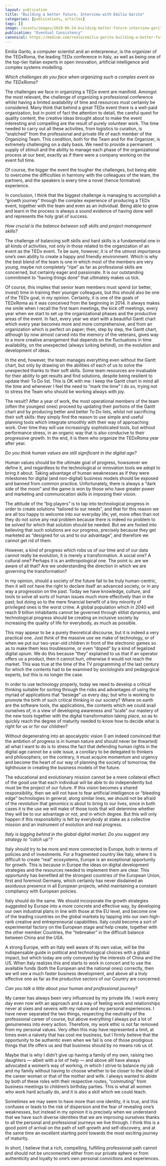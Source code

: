 ```yaml
---
layout: publication
title: "Building a better future. Interview with Emilia Garito"
categories: [publications, articles]
tags: []
image: /assets/images/2019-06-24-building-better-future-interview-garito.jpg
publication: "Eventual Consistency"
canonical: https://medium.com/reale/emilia-garito-building-a-better-future-85de1b398c86
---
```


Emilia Garito, a computer scientist and an enterpreneur, is the organizer of the TEDxRoma, the leading TEDx conference in Italy, as well as being one of the top-tier Italian experts in open innovation, artificial intelligence and complex systems modelling.

*Which challenges do you face when organizing such a complex event as the TEDxRoma?*

The challenges we face in organizing a TEDx event are manifold. Amongst the most relevant, the challenge of organizing a professional conference whilst having a limited availability of time and resources must certainly be considered. Many think that behind a great TEDx event there is a well-paid organization, but in point of fact the attention to detail, the careful quest for quality content, the creative ideas brought about to make the event interesting and compelling are the result of purely volunteer work. The time needed to carry out all these activities, from logistics to curation, is “snatched” from the professional and private life of each member of the Organizing Team. This condition, both for the Team and for the Organizer, is extremely challenging on a daily basis. We need to provide a permanent supply of stimuli and the ability to manage each phase of the organizational process at our best, exactly as if there were a company working on the event full time.

Of course, the bigger the event the tougher the challenges, but being able to overcome the difficulties in harmony with the colleagues of the team, the partners, and the speakers is every time a novel (hence formative) experience.

In conclusion, I think that the biggest challenge is managing to accomplish a “growth journey” through the complex experience of producing a TEDx event, together with the team and even as an individual. Being able to grow and learn in the process is always a sound evidence of having done well and represents the holy grail of success.

*How crucial is the balance between soft skills and project management skills?*

The challenge of balancing soft skills and hard skills is a fundamental one in all kinds of activities, not only in those related to the organization of an event as the TEDx event. To be sure, however, it is of the utmost importance one’s own ability to create a happy and friendly environment. Which is why the best blend of the team is one in which most of the members are very young, maybe not completely “ripe” as far as professional skills are concerned, but certainly eager and passionate. It is our outstanding commitment to “having things done” that ultimately makes us tick.

Of course, this implies that senior team members must spend (or better, invest) time in training their younger colleagues, but this should also be one of the TEDx goal, in my opinion. Certainly, it is one of the goals of TEDxRoma as it was conceived from the beginning in 2014. It always makes me smile when I recall the first team meetings, the kick off meetings, every year when we start to set up the organizational phases and the productive areas of the event. In fact, every year we start with a beautiful Gantt chart which every year becomes more and more comprehensive, and from an organization which is perfect on paper; then, step by step, the Gantt chart, although by now almost carved into the memory of the veterans, gives way to a more creative arrangement that depends on the fluctuations in time availability, on the unexpected (always lurking behind), on the evolution and development of ideas.

In the end, however, the team manages everything even without the Gantt chart, but only by drawing on the abilities of each of us to solve the unexpected thanks to their soft skills. Some team resources are invaluable for their ability to get results and find solutions, despite being resilient to update their To Do list. This is OK with me: I keep the Gantt chart in mind all the time and whenever I feel the need to “mark the time” I do so, trying not to stress the Team who should be working always with joy.

The result? After a year of work, the most operational members of the team (often the youngest ones) proceed by updating their portions of the Gantt chart and by producing better and better To Do lists, whilst not sacrificing their soft skills: they simply find the reason to use simple and useful planning tools which integrate smoothly with their way of approaching work. Over time they will use increasingly sophisticated tools, but without performance stress, in an organic way that is also conducive to their progressive growth. In the end, it is them who organize the TEDxRoma year after year.

*Do you think human values are still significant in the digital age?*

Human values should be the ultimate goal of progress, howsoever we define it, and regardless to the technological or innovation tools we adopt to bring it about. Taking advantage of human weaknesses as if they were milestones for digital (and non-digital) business models should be exposed and banned from common practice. Unfortunately, there is always a “dark side of the moon” and the game is won by those who have greater power and marketing and communication skills in imposing their vision.

The attitude of the “big players” is to tap into technological progress in order to create solutions “tailored to our needs”, and that for this reason we are all too happy to welcome into our everyday life; yet, more often than not they do not solve any real problem because there is indeed no problem to be solved for which that solution should be needed. But we are fooled into believing that such solutions are our progress, precisely because they get marketed as “designed for us and to our advantage”, and therefore we cannot get rid of them.

However, a kind of progress which robs us of our time and of our data cannot really be evolution, it is merely a transformation. A social one? A cultural one? Perhaps it is an anthropological one. The point is: are we aware of all that? Are we understanding the direction in which we are governing the transformation?

In my opinion, should a society of the future fail to be truly human-centric, then it will not have the right to declare itself an advanced society, or in any way a progression on the past. Today we have knowledge, culture, and tools to solve all sorts of human issues much more effectively than in the past; but doing so to the mere financial benefit of a tiny minority of privileged ones is the worst crime. A global population which in 2040 will reach 9 billion inhabitants cannot be governed through elitist dynamics, and technological progress should be creating an inclusive society by increasing the quality of life for everybody, as much as possible.

This may appear to be a purely theoretical discourse, but it is indeed a very practical one. Just think of the massive use we make of technology, or of when we put our two-year-old children in front of the electronic games so as to make them less troublesome, or even “doped” by a kind of legalized digital opium. We do this because “they” explained to us that if an operator offers us a product, then it cannot hurt, otherwise it would not reach the market. This was true at the time of the TV programming of the last century for which the contents had to be examined by sociologists and pedagogical experts, but this is no longer the case.

In order to use technology properly, today we need to develop a critical thinking suitable for sorting through the risks and advantages of using the myriad of applications that “besiege” us every day; but who is working to promote the birth of such critical thinking in our society? Where on earth are the software tools, the applications, the contents which we could avail ourselves of, in a view of developing awareness and “scale” our mastery of the new tools together with the digital transformation taking place, so as to quickly reach the degree of maturity needed to know how to decide what is right for us or for our children?

Without degenerating into an apocalyptic vision (I am indeed convinced that the ambition of progress is in human nature and should never be thwarted) all what I want to do is to stress the fact that defending human rights in the digital age cannot be a side issue, a corollary to be delegated to thinkers and philosophers; on the contrary, it must acquire momentum and urgency and become the heart of our way of planning the society of tomorrow, the lighthouse in creating the business models of the future.

The educational and evolutionary mission cannot be a mere collateral effect of the good use that each individual will be able to do independently but must be the project of our future. If this vision becomes a shared responsibility, then we will not have to fear artificial intelligence or “bleeding edge” technologies in general; along similar lines, we should not be afraid of the revolution that genomics is about to bring to our lives, since in both cases it is the use we will make of those tools that will determine whether they will be to our advantage or not, and in which degree. But this will only happen if this responsibility is felt by everybody at stake as a collective mission and an instrument of evolution and real progress.

*Italy is lagging behind in the global digital market. Do you suggest any strategy to “catch up”?*

Italy should try to be more and more connected to Europe, both in terms of policies and of investments. For a fragmented country like Italy, where it is difficult to create “real” ecosystems, Europe is an exceptional opportunity for growth. This is because in Europe the ideas on digital development strategies and the resources needed to implement them are clear. This opportunity has benefited all the strongest countries of the European Union, first and foremost Germany, which certainly has never disdained an assiduous presence in all European projects, whilst maintaining a constant compliancy with European policies.

Italy should do the same. We should incorporate the growth strategies suggested by Europe into a more concrete and effective way, by developing our own industrial plans in line with those at the EU level, and become one of the leading countries on the global markets by tapping into our own high-rank creative and entrepreneurial capabilities. Italy could become a sort of experimental factory on the European stage and help create, together with the other member Countries, the “tiebreaker” in the difficult balance between China and the USA.

A strong Europe, with an Italy well aware of its own value, will be the indispensable guide in political and technological choices with a global impact, but which today are only conveyed by the interests of China and the US. When Italy realizes this and starts to work in concert and to use the available funds (both the European and the national ones) correctly, then we will see a much faster business development, and above all a truly effective one as far as the productive sectors of our Country are concerned.

*Can you talk a little about your human and professional journey?*

My career has always been very influenced by my private life. I work every day even now with an approach and a way of feeling work and relationships never at sixes and sevens with my nature and my personal experiences. I have never separated the two things, respecting the neutrality of the professional career of course, but above everything I always put a lot of genuineness into every action. Therefore, my work ethic is not far removed from my personal values. Very often this may have represented a limit, at times even a naivety that has cost me business, but I firmly believe that the opportunity to be authentic even when we fail is one of those prodigious things that life offers us and that business should by no means rob us of.

Maybe that is why I didn’t give up having a family of my own, raising two daughters — albeit with a lot of help — and above allI have always advocated a women’s way of working, in which I strive to balance my job and my family without having to choose whether to be closer to the ideal of the career woman or that of the mother and wife. I always wanted to abide by both of these roles with their respective routes, “commuting” from business meetings to children’s birthday parties. This is what all women who work hard actually do, and it is also a skill which we could teach.

Sometimes we may seem to have more than one identity, it is true, and this confuses or leads to the risk of dispersion and the fear of revealing one’s weaknesses, but instead in my opinion it is precisely when we understand that we have such diverse identities that we are improving ourselves thanks to all the personal and professional journeys we live through. I think this is a good point of arrival on the path of self-growth and self-discovery, and at the same time an excellent starting point towards the most exciting journey of maturity.

In short, I believe that a rich, compelling, fulfilling professional path cannot and should not be unconnected either from our private sphere or from authenticity and loyalty to one’s own personal convictions and experiences.
